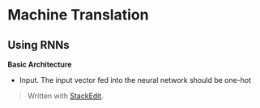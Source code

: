 # Machine Translation

## Using RNNs

**Basic Architecture**

- Input. The input vector fed into the neural network should be one-hot 

> Written with [StackEdit](https://stackedit.io/).
<!--stackedit_data:
eyJoaXN0b3J5IjpbNjUwNjYwNjU5XX0=
-->